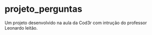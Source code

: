 # projeto_perguntas

Um projeto desenvolvido na aula da Cod3r com intrução do professor Leonardo leitão.
